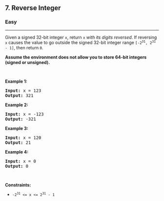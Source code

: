 <h2>7. Reverse Integer</h2><h3>Easy</h3><hr><div style="user-select: auto;"><p style="user-select: auto;">Given a signed 32-bit integer <code style="user-select: auto;">x</code>, return <code style="user-select: auto;">x</code><em style="user-select: auto;"> with its digits reversed</em>. If reversing <code style="user-select: auto;">x</code> causes the value to go outside the signed 32-bit integer range <code style="user-select: auto;">[-2<sup style="user-select: auto;">31</sup>, 2<sup style="user-select: auto;">31</sup> - 1]</code>, then return <code style="user-select: auto;">0</code>.</p>

<p style="user-select: auto;"><strong style="user-select: auto;">Assume the environment does not allow you to store 64-bit integers (signed or unsigned).</strong></p>

<p style="user-select: auto;">&nbsp;</p>
<p style="user-select: auto;"><strong style="user-select: auto;">Example 1:</strong></p>
<pre style="user-select: auto;"><strong style="user-select: auto;">Input:</strong> x = 123
<strong style="user-select: auto;">Output:</strong> 321
</pre><p style="user-select: auto;"><strong style="user-select: auto;">Example 2:</strong></p>
<pre style="user-select: auto;"><strong style="user-select: auto;">Input:</strong> x = -123
<strong style="user-select: auto;">Output:</strong> -321
</pre><p style="user-select: auto;"><strong style="user-select: auto;">Example 3:</strong></p>
<pre style="user-select: auto;"><strong style="user-select: auto;">Input:</strong> x = 120
<strong style="user-select: auto;">Output:</strong> 21
</pre><p style="user-select: auto;"><strong style="user-select: auto;">Example 4:</strong></p>
<pre style="user-select: auto;"><strong style="user-select: auto;">Input:</strong> x = 0
<strong style="user-select: auto;">Output:</strong> 0
</pre>
<p style="user-select: auto;">&nbsp;</p>
<p style="user-select: auto;"><strong style="user-select: auto;">Constraints:</strong></p>

<ul style="user-select: auto;">
	<li style="user-select: auto;"><code style="user-select: auto;">-2<sup style="user-select: auto;">31</sup> &lt;= x &lt;= 2<sup style="user-select: auto;">31</sup> - 1</code></li>
</ul>
</div>